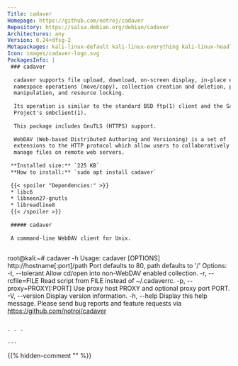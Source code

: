 ```yaml
---
Title: cadaver
Homepage: https://github.com/notroj/cadaver
Repository: https://salsa.debian.org/debian/cadaver
Architectures: any
Version: 0.24+dfsg-2
Metapackages: kali-linux-default kali-linux-everything kali-linux-headless kali-linux-large kali-tools-web 
Icon: images/cadaver-logo.svg
PackagesInfo: |
 ### cadaver
 
  cadaver supports file upload, download, on-screen display, in-place editing,
  namespace operations (move/copy), collection creation and deletion, property
  manipulation, and resource locking.
   
  Its operation is similar to the standard BSD ftp(1) client and the Samba
  Project's smbclient(1).
   
  This package includes GnuTLS (HTTPS) support.
   
  WebDAV (Web-based Distributed Authoring and Versioning) is a set of
  extensions to the HTTP protocol which allow users to collaboratively edit and
  manage files on remote web servers.
 
 **Installed size:** `225 KB`  
 **How to install:** `sudo apt install cadaver`  
 
 {{< spoiler "Dependencies:" >}}
 * libc6 
 * libneon27-gnutls
 * libreadline8 
 {{< /spoiler >}}
 
 ##### cadaver
 
 A command-line WebDAV client for Unix.
 
 ```
 root@kali:~# cadaver -h
 Usage: cadaver [OPTIONS] http://hostname[:port]/path
   Port defaults to 80, path defaults to '/'
 Options:
   -t, --tolerant            Allow cd/open into non-WebDAV enabled collection.
   -r, --rcfile=FILE         Read script from FILE instead of ~/.cadaverrc.
   -p, --proxy=PROXY[:PORT]  Use proxy host PROXY and optional proxy port PORT.
   -V, --version             Display version information.
   -h, --help                Display this help message.
 Please send bug reports and feature requests via <https://github.com/notroj/cadaver>
 ```
 
 - - -
 
---
```

{{% hidden-comment "<!--Do not edit anything above this line-->" %}}

